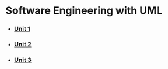 # Software Engineering with UML

- ### [Unit 1](./software-engineering-with-uml/unit-1)

- ### [Unit 2](./software-engineering-with-uml/unit-2)

- ### [Unit 3](./software-engineering-with-uml/unit-3)
